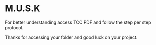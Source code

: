 # M.U.S.K

For better understanding access TCC PDF and follow the step per step protocol.

Thanks for accessing your folder and good luck on your project.
